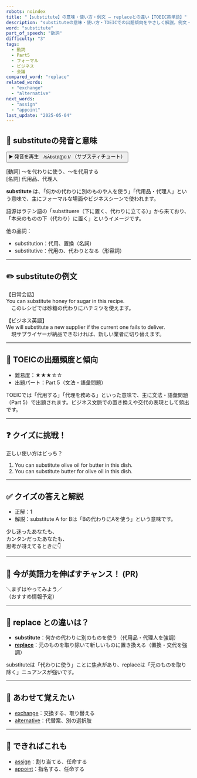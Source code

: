 ```yaml
---
robots: noindex
title: "【substitute】の意味・使い方・例文 ― replaceとの違い【TOEIC英単語】"
description: "substituteの意味・使い方・TOEICでの出題傾向をやさしく解説。例文・クイズ付きでreplaceとの違いもわかりやすく学べます。"
word: "substitute"
part_of_speech: "動詞"
difficulty: "3"
tags:
  - 動詞
  - Part5
  - フォーマル
  - ビジネス
  - 会議
compared_word: "replace"
related_words:
  - "exchange"
  - "alternative"
next_words:
  - "assign"
  - "appoint"
last_update: "2025-05-04"
---
```


## 🔰 substituteの発音と意味

<button class="play-audio" onclick="playTTS('substitute')">
  <span class="play-audio-main">
    ▶️ 発音を再生　/sʌ́bstɪt(j)ùːt/
  </span>
  <span class="play-audio-sub">
    （サブスティチュート）
  </span>
</button>

[動詞] 〜を代わりに使う、〜を代用する  
[名詞] 代用品、代理人

**substitute** は、「何かの代わりに別のものや人を使う」「代用品・代理人」という意味で、主にフォーマルな場面やビジネスシーンで使われます。

語源はラテン語の「substituere（下に置く、代わりに立てる）」から来ており、「本来のものの下（代わり）に置く」というイメージです。

他の品詞：  
- substitution：代用、置換（名詞）
- substitutive：代用の、代わりとなる（形容詞）

---

## ✏️ substituteの例文

【日常会話】  
You can substitute honey for sugar in this recipe.  
　このレシピでは砂糖の代わりにハチミツを使えます。

【ビジネス英語】  
We will substitute a new supplier if the current one fails to deliver.  
　現サプライヤーが納品できなければ、新しい業者に切り替えます。

---

## 🎯 TOEICの出題頻度と傾向

- 難易度：★★★☆☆
- 出題パート：Part 5（文法・語彙問題）

TOEICでは「代用する」「代理を務める」といった意味で、主に文法・語彙問題（Part 5）で出題されます。ビジネス文脈での置き換えや交代の表現として頻出です。

---

## ❓ クイズに挑戦！

正しい使い方はどっち？

1. You can substitute olive oil for butter in this dish.  
2. You can substitute butter for olive oil in this dish.

---

## ✅ クイズの答えと解説

- 正解：**1**
- 解説：substitute A for Bは「Bの代わりにAを使う」という意味です。

少し迷ったあなたも、  
カンタンだったあなたも、  
思考が冴えてるときに👇️

---

## 🚀 今が英語力を伸ばすチャンス！ (PR)

<div class="info-center">
＼まずはやってみよう／<br>  
（おすすめ情報予定）
</div>

---

## 🤔  replace との違いは？

- **substitute**：何かの代わりに別のものを使う（代用品・代理人を強調）
- **[replace](/replace)**：元のものを取り除いて新しいものに置き換える（置換・交代を強調）

substituteは「代わりに使う」ことに焦点があり、replaceは「元のものを取り除く」ニュアンスが強いです。

---

## 🧩 あわせて覚えたい

- [exchange](/exchange)：交換する、取り替える
- [alternative](/alternative)：代替案、別の選択肢

---

## 📖 できればこれも

- [assign](/assign)：割り当てる、任命する
- [appoint](/appoint)：指名する、任命する

<!-- cvid: aid15_bid08 -->
